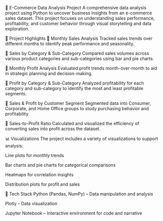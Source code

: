 🛒 E-Commerce Data Analysis Project
A comprehensive data analysis project using Python to uncover business insights from an e-commerce sales dataset. This project focuses on understanding sales performance, profitability, and customer behavior through visual storytelling and data exploration.

📌 Project Highlights
🔹 Monthly Sales Analysis
Tracked sales trends over different months to identify peak performance and seasonality.

🔹 Sales by Category & Sub-Category
Compared sales volumes across various product categories and sub-categories using bar and pie charts.

🔹 Monthly Profit Analysis
Evaluated profit trends month-over-month to aid in strategic planning and decision-making.

🔹 Profit by Category & Sub-Category
Analyzed profitability for each category and sub-category to identify the most and least profitable segments.

🔹 Sales & Profit by Customer Segment
Segmented data into Consumer, Corporate, and Home Office groups to study purchasing behavior and profitability.

🔹 Sales-to-Profit Ratio
Calculated and visualized the efficiency of converting sales into profit across the dataset.

📊 Visualizations
The project includes a variety of visualizations to support analysis:

Line plots for monthly trends

Bar charts and pie charts for categorical comparisons

Heatmaps for correlation insights

Distribution plots for profit and sales

🧰 Tech Stack
Python (Pandas, NumPy) – Data manipulation and analysis

Plotly – Data visualization

Jupyter Notebook – Interactive environment for code and narrative
